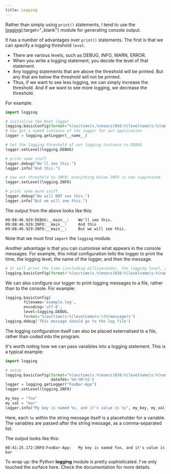 ```yaml
---
title: Logging
---
```

Rather than simply using `print()` statements, I tend to use the [logging](https://docs.python.org/3/library/logging.html){:target="_blank"} module for generating console output.

It has a number of advantages over `print()` statements. The first is that we can specify a logging threshold `level`. 
- There are various levels, such as DEBUG, INFO, WARN, ERROR.
- When you write a logging statement, you decide the level of that statement.
- Any logging statements that are above the threshold will be printed. But any that are below the threshold will not be printed.
- Thus, if we want to see less logging, we can simply increase the threshold.  And if we want to see more logging, we decrease the threshold.

For example:

```python
import logging

# initialise the Root logger
logging.basicConfig(format="%(asctime)s.%(msecs)03d:%(levelname)s:%(name)s:\t%(message)s", datefmt='%H:%M:%S')
# now get a named instance of the logger for our application
logger = logging.getLogger(__name__) 

# Set the logging threshold of our logging instance to DEBUG
logger.setLevel(logging.DEBUG) 

# print some stuff
logger.debug("We'll see this.")
logger.info("And this.")

# now set threshold to INFO; everything below INFO is now suppressed
logger.setLevel(logging.INFO) 

# print some more stuff
logger.debug("We will NOT see this.")
logger.info("But we will see this.")
```

The output from the above looks like this:
```text
09:08:46.929:DEBUG:__main__:    We'll see this.
09:08:46.929:INFO:__main__:     And this
09:08:46.929:INFO:__main__:     But we will see this.
```

Note that we must first `import` the `logging` module.

Another advantage is that you can customise what appears in the console messages.  For example, this initial configuration tells the logger to print the time, the logging level, the name of the logger, and then the message.

```python
# It will print the time (including milliseconds), the logging level, and the logger name
logging.basicConfig(format="%(asctime)s.%(msecs)03d:%(levelname)s:%(name)s:\t%(message)s", datefmt='%H:%M:%S')
```

We can also configure our logger to print logging messages to a file, rather than to the console.  For example:

```python
logging.basicConfig(
        filename='example.log', 
        encoding='utf-8', 
        level=logging.DEBUG, 
        format='%(asctime)s:%(levelname)s:\t%(message)s')
logging.debug('This message should go to the log file')
```

The logging configuration itself can also be placed externalised to a file, rather than coded into the program.

It's worth noting how we can pass varaibles into a logging statement. This is a typical example:

```python
import logging

# setup
logging.basicConfig(format="%(asctime)s.%(msecs)03d:%(levelname)s:%(name)s:\t%(message)s", 
                    datefmt='%H:%M:%S')
logger = logging.getLogger("FooBar-App")
logger.setLevel(logging.INFO)

my_key = "foo"
my_val = "bar"
logger.info("My key is named %s, and it's value is %s", my_key, my_val)
```

Here, each `%s` within the string message itself is a placeholder for a variable.  The variables are passed after the string message, as a comma-separated list.

The output looks like this:

```text
08:41:25.172:INFO:FooBar-App:   My key is named foo, and it's value is bar
```

To wrap up: the Python **logging** module is pretty sophisticated.  I've only touched the surface here. Check the documentation for more details.

